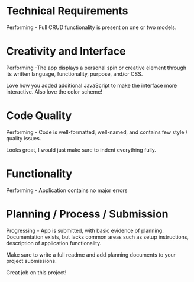 # Technical Requirements

Performing - Full CRUD functionality is present on one or two models.

# Creativity and Interface	

Performing -The app displays a personal spin or creative element through its written language, functionality, purpose, and/or CSS.

Love how you added additional JavaScript to make the interface more interactive. Also love the color scheme!

# Code Quality

Performing - Code is well-formatted, well-named, and contains few style / quality issues.

Looks great, I would just make sure to indent everything fully.

# Functionality

Performing - Application contains no major errors	

# Planning / Process / Submission	

Progressing - App is submitted, with basic evidence of planning. Documentation exists, but lacks common areas such as setup instructions, description of application functionality.

Make sure to write a full readme and add planning documents to your project submissions.

Great job on this project!